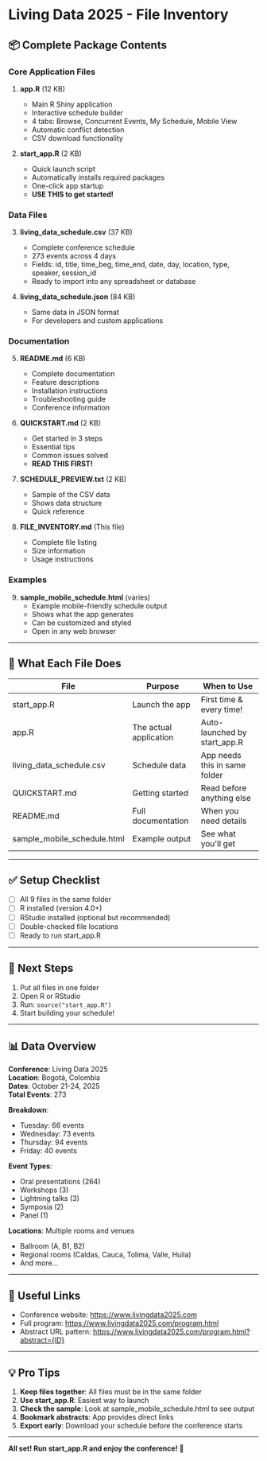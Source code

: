 # Living Data 2025 - File Inventory

## 📦 Complete Package Contents

### Core Application Files

1. **app.R** (12 KB)
   - Main R Shiny application
   - Interactive schedule builder
   - 4 tabs: Browse, Concurrent Events, My Schedule, Mobile View
   - Automatic conflict detection
   - CSV download functionality

2. **start_app.R** (2 KB)  
   - Quick launch script
   - Automatically installs required packages
   - One-click app startup
   - **USE THIS to get started!**

### Data Files

3. **living_data_schedule.csv** (37 KB)
   - Complete conference schedule
   - 273 events across 4 days
   - Fields: id, title, time_beg, time_end, date, day, location, type, speaker, session_id
   - Ready to import into any spreadsheet or database

4. **living_data_schedule.json** (84 KB)
   - Same data in JSON format
   - For developers and custom applications

### Documentation

5. **README.md** (6 KB)
   - Complete documentation
   - Feature descriptions
   - Installation instructions
   - Troubleshooting guide
   - Conference information

6. **QUICKSTART.md** (2 KB)
   - Get started in 3 steps
   - Essential tips
   - Common issues solved
   - **READ THIS FIRST!**

7. **SCHEDULE_PREVIEW.txt** (2 KB)
   - Sample of the CSV data
   - Shows data structure
   - Quick reference

8. **FILE_INVENTORY.md** (This file)
   - Complete file listing
   - Size information
   - Usage instructions

### Examples

9. **sample_mobile_schedule.html** (varies)
   - Example mobile-friendly schedule output
   - Shows what the app generates
   - Can be customized and styled
   - Open in any web browser

---

## 🎯 What Each File Does

| File | Purpose | When to Use |
|------|---------|-------------|
| start_app.R | Launch the app | First time & every time! |
| app.R | The actual application | Auto-launched by start_app.R |
| living_data_schedule.csv | Schedule data | App needs this in same folder |
| QUICKSTART.md | Getting started | Read before anything else |
| README.md | Full documentation | When you need details |
| sample_mobile_schedule.html | Example output | See what you'll get |

---

## ✅ Setup Checklist

- [ ] All 9 files in the same folder
- [ ] R installed (version 4.0+)
- [ ] RStudio installed (optional but recommended)
- [ ] Double-checked file locations
- [ ] Ready to run start_app.R

---

## 🚀 Next Steps

1. Put all files in one folder
2. Open R or RStudio
3. Run: `source("start_app.R")`
4. Start building your schedule!

---

## 📊 Data Overview

**Conference**: Living Data 2025  
**Location**: Bogotá, Colombia  
**Dates**: October 21-24, 2025  
**Total Events**: 273

**Breakdown**:
- Tuesday: 66 events
- Wednesday: 73 events
- Thursday: 94 events  
- Friday: 40 events

**Event Types**:
- Oral presentations (264)
- Workshops (3)
- Lightning talks (3)
- Symposia (2)
- Panel (1)

**Locations**: Multiple rooms and venues
- Ballroom (A, B1, B2)
- Regional rooms (Caldas, Cauca, Tolima, Valle, Huila)
- And more...

---

## 🔗 Useful Links

- Conference website: https://www.livingdata2025.com
- Full program: https://www.livingdata2025.com/program.html
- Abstract URL pattern: https://www.livingdata2025.com/program.html?abstract={ID}

---

## 💡 Pro Tips

1. **Keep files together**: All files must be in the same folder
2. **Use start_app.R**: Easiest way to launch
3. **Check the sample**: Look at sample_mobile_schedule.html to see output
4. **Bookmark abstracts**: App provides direct links
5. **Export early**: Download your schedule before the conference starts

---

**All set! Run start_app.R and enjoy the conference! 🎉**

